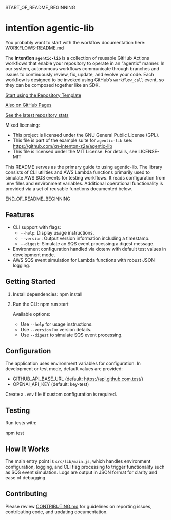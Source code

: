 START_OF_README_BEGINNING
# intentïon agentic-lib

You probably want to start with the workflow documentation here: [WORKFLOWS-README.md](https://github.com/xn-intenton-z2a/agentic-lib/blob/main/WORKFLOWS-README.md)

The **intentïon `agentic-lib`** is a collection of reusable GitHub Actions workflows that enable your
repository to operate in an “agentic” manner. In our system, autonomous workflows communicate through branches and
issues to continuously review, fix, update, and evolve your code. Each workflow is designed to be invoked using
GitHub’s `workflow_call` event, so they can be composed together like an SDK.

[Start using the Repository Template](https://github.com/xn-intenton-z2a/repository0)

[Also on GitHub Pages](https://xn-intenton-z2a.github.io/agentic-lib/index.html)

[See the latest repository stats](https://xn-intenton-z2a.github.io/agentic-lib/latest.html)

Mixed licensing:
* This project is licensed under the GNU General Public License (GPL).
* This file is part of the example suite for `agentic-lib` see: https://github.com/xn-intenton-z2a/agentic-lib
* This file is licensed under the MIT License. For details, see LICENSE-MIT

This README serves as the primary guide to using agentic-lib. The library consists of CLI utilities and AWS Lambda functions primarily used to simulate AWS SQS events for testing workflows. It reads configuration from .env files and environment variables. Additional operational functionality is provided via a set of reusable functions documented below.

END_OF_README_BEGINNING

## Features

- CLI support with flags:
  - `--help`: Display usage instructions.
  - `--version`: Output version information including a timestamp.
  - `--digest`: Simulate an SQS event processing a digest message.
- Environment configuration handled via dotenv with default test values in development mode.
- AWS SQS event simulation for Lambda functions with robust JSON logging.

## Getting Started

1. Install dependencies:
   npm install

2. Run the CLI:
   npm run start

   Available options:
   - Use `--help` for usage instructions.
   - Use `--version` for version details.
   - Use `--digest` to simulate SQS event processing.

## Configuration

The application uses environment variables for configuration. In development or test mode, default values are provided:
- GITHUB_API_BASE_URL (default: https://api.github.com.test/)
- OPENAI_API_KEY (default: key-test)

Create a `.env` file if custom configuration is required.

## Testing

Run tests with:

  npm test

## How It Works

The main entry point is `src/lib/main.js`, which handles environment configuration, logging, and CLI flag processing to trigger functionality such as SQS event simulation. Logs are output in JSON format for clarity and ease of debugging.

## Contributing

Please review [CONTRIBUTING.md](../CONTRIBUTING.md) for guidelines on reporting issues, contributing code, and updating documentation.